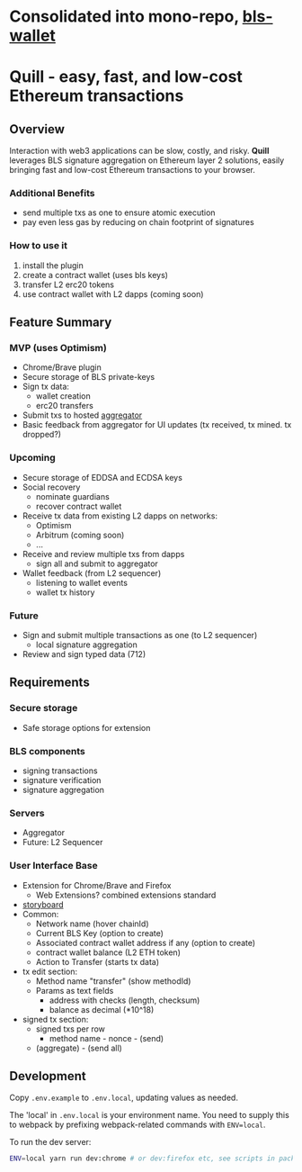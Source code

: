 # Consolidated into mono-repo, [bls-wallet](https://github.com/jzaki/bls-wallet/)

# Quill - easy, fast, and low-cost Ethereum transactions
## Overview
Interaction with web3 applications can be slow, costly, and risky.
**Quill** leverages BLS signature aggregation on Ethereum layer 2 solutions, easily bringing fast and low-cost Ethereum transactions to your browser.
### Additional Benefits
* send multiple txs as one to ensure atomic execution
* pay even less gas by reducing on chain footprint of signatures

### How to use it
1. install the plugin
2. create a contract wallet (uses bls keys)
3. transfer L2 erc20 tokens
4. use contract wallet with L2 dapps (coming soon)

## Feature Summary
### MVP (uses Optimism)
* Chrome/Brave plugin
* Secure storage of BLS private-keys
* Sign tx data:
    * wallet creation
    * erc20 transfers
* Submit txs to hosted [aggregator](https://github.com/jzaki/bls-wallet-aggregator)
* Basic feedback from aggregator for UI updates (tx received, tx mined. tx dropped?)

### Upcoming
* Secure storage of EDDSA and ECDSA keys
* Social recovery
    * nominate guardians
    * recover contract wallet
* Receive tx data from existing L2 dapps on networks:
    * Optimism
    * Arbitrum (coming soon)
    * ...
* Receive and review multiple txs from dapps
    * sign all and submit to aggregator
* Wallet feedback (from L2 sequencer)
    * listening to wallet events
    * wallet tx history

### Future
* Sign and submit multiple transactions as one (to L2 sequencer)
    * local signature aggregation
* Review and sign typed data (712)

## Requirements
### Secure storage
* Safe storage options for extension

### BLS components
* signing transactions
* signature verification
* signature aggregation

### Servers
* Aggregator
* Future: L2 Sequencer

### User Interface Base
* Extension for Chrome/Brave and Firefox
    * Web Extensions? combined extensions standard
* [storyboard](https://drive.protonmail.com/urls/J7EECNCGS0#2xqYOqlIzeaB)
* Common:
    * Network name (hover chainId)
    * Current BLS Key (option to create)
    * Associated contract wallet address if any (option to create)
    * contract wallet balance (L2 ETH token)
    * Action to Transfer (starts tx data)
* tx edit section:
    * Method name "transfer" (show methodId)
    * Params as text fields
        * address with checks (length, checksum)
        * balance as decimal (*10^18)
* signed tx section:
    * signed txs per row
        * method name - nonce - (send)
    * (aggregate) - (send all)

## Development

Copy `.env.example` to `.env.local`, updating values as needed.

The 'local' in `.env.local` is your environment name. You need to supply this
to webpack by prefixing webpack-related commands with `ENV=local`.

To run the dev server:

```sh
ENV=local yarn run dev:chrome # or dev:firefox etc, see scripts in package.json
```
